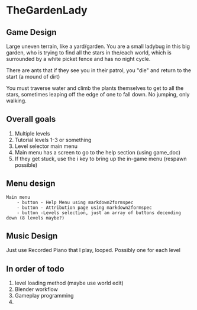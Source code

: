 # TheGardenLady

## Game Design

Large uneven terrain, like a yard/garden. You are a small ladybug in this big garden, who is trying to find all the stars in the/each world, which is surrounded by a white picket fence and has no night cycle.

There are ants that if they see you in their patrol, you "die" and return to the start (a mound of dirt)

You must traverse water and climb the plants themselves to get to all the stars, sometimes leaping off the edge of one to fall down. No jumping, only walking.

## Overall goals

1. Multiple levels
2. Tutorial levels 1-3 or something
3. Level selector main menu
4. Main menu has a screen to go to the help section (using game_doc)
5. If they get stuck, use the i key to bring up the in-game menu (respawn possible)

## Menu design

```
Main menu
    - button - Help Menu using markdown2formspec
    - button - Attribution page using markdown2formspec
    - button -Levels selection, just an array of buttons decending down (8 levels maybe?)
```

## Music Design

Just use Recorded Piano that I play, looped. Possibly one for each level

## In order of todo

1. level loading method (maybe use world edit)
2. Blender workflow
3. Gameplay programming
4. 
